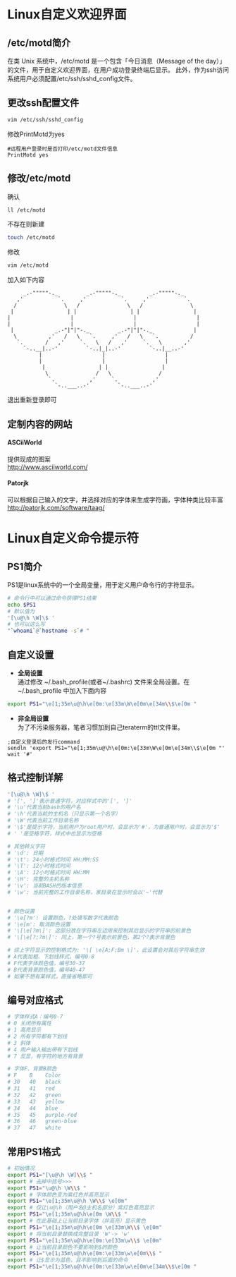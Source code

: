 # Linux自定义欢迎界面

## /etc/motd简介
在类 Unix 系统中，/etc/motd 是一个包含「今日消息（Message of the day）」的文件，用于自定义欢迎界面，在用户成功登录终端后显示。
此外，作为ssh访问系统用户必须配置/etc/ssh/sshd_config文件。

## 更改ssh配置文件
```bash
vim /etc/ssh/sshd_config
```
修改PrintMotd为yes
```
#远程用户登录时是否打印/etc/motd文件信息
PrintMotd yes
```

## 修改/etc/motd
确认
```bash
ll /etc/motd
```
不存在则新建
```bash
touch /etc/motd
```
修改
```bash
vim /etc/motd
```
加入如下内容
```
     _.-"""""-._         _.-"""""-._         _.-"""""-._
   ,'           `.     ,'           `.     ,'           `.
  /               \   /               \   /               \
 |                 | |                 | |                 |
|                   |                   |                   |
|                   |                   |                   |
 |             _.-"|"|"-._         _.-"|"|"-._             |
  \          ,'   /   \   `.     ,'   /   \   `.          /
   `.       /   ,'     `.   \   /   ,'     `.   \       ,'
     `-..__|..-'         `-..|_|..-'         `-..|__..-'
          |                   |                   |
          |                   |                   |
           |                 | |                 |
            \               /   \               /
             `.           ,'     `.           ,'
               `-..___..-'         `-..___..-'
```
退出重新登录即可

## 定制内容的网站

#### ASCiiWorld
提供现成的图案  
http://www.asciiworld.com/

#### Patorjk
可以根据自己输入的文字，并选择对应的字体来生成字符画，字体种类比较丰富  
http://patorjk.com/software/taag/

# Linux自定义命令提示符

## PS1简介
PS1是linux系统中的一个全局变量，用于定义用户命令行的字符显示。
```bash
# 命令行中可以通过命令获得PS1结果
echo $PS1
# 默认值为
'[\u@\h \W]\$ '
# 也可以这么写
"`whoami`@`hostname -s`# "
```
## 自定义设置
* **全局设置**  
通过修改 ~/.bash_profile(或者~/.bashrc) 文件来全局设置。在 ~/.bash_profile 中加入下面内容
```bash
export PS1="\e[1;35m\u@\h\e[0m:\e[33m\W\e[0m\e[34m\\$\e[0m "
```
* **非全局设置**  
为了不污染服务器，笔者习惯加到自己teraterm的ttl文件里。
```
;自定义登录后的发行command
sendln 'export PS1="\e[1;35m\u@\h\e[0m:\e[33m\W\e[0m\e[34m\\$\e[0m "'
wait '#'
```

## 格式控制详解
```bash
'[\u@\h \W]\$ '
# '[', ']'表示普通字符，对应样式中的'[', ']'
# '\u'代表当前bash的用户名
# '\h'代表当前的主机名（只显示第一个名字）
# '\W'代表当前工作目录名称
# '\$'是提示字符，当前用户为root用户时，会显示为'#'，为普通用户时，会显示为'$'
# ' '是空格字符，样式中也显示为空格

# 其他转义字符
# '\d': 日期
# '\t': 24小时格式时间 HH:MM:SS
# '\T': 12小时格式时间
# '\A': 12小时格式时间 HH:MM
# '\H': 完整的主机名称
# '\v': 当前BASH的版本信息
# '\w': 当前完整的工作目录名称，家目录在显示时会以'~'代替


# 颜色设置
# '\e[?m': 设置颜色，?处填写数字代表颜色
# '\e[m': 取消颜色设置
# '\[\e[?m\]': 这部分放在字符串左边用来控制其后显示的字符串的前景色
# '\[\e[?;?m\]': 同上，第一个?号表示前景色，第2个?表示背景色

# 综上字符显示的控制格式为: '\[ \e[A;F;Bm \]'，此设置会对其后字符串生效
# A代表加粗、下划线样式，编号0-8
# F代表字体颜色值，编号30-37
# B代表背景颜色值，编号40-47
# 如果不想有某样式，直接省略即可

```

## 编号对应格式
```bash
# 字体样式A：编号0-7
# 0 关闭所有属性
# 1 高亮显示
# 2 所有字符都有下划线
# 3 斜体
# 4 用户输入输出带有下划线
# 7 反显，有字符的地方有背景

# 字体F、背景B颜色
# F    B    Color
# 30   40   black
# 31   41   red
# 32   42   green
# 33   43   yellow
# 34   44   blue
# 35   45   purple-red
# 36   46   green-blue
# 37   47   white

```

## 常用PS1格式
```bash
# 初始情况
export PS1="[\u@\h \W]\\$ "
export # 去掉中括号>>>
export PS1="\u@\h \W\\$ "
export # 字体颜色变为紫红色并高亮显示
export PS1="\e[1;35m\u@\h \W\\$ \e[0m"
export # 仅让\u@\h（用户名@主机名部分）紫红色高亮显示
export PS1="\e[1;35m\u@\h\e[0m \W\\$ "
export # 在此基础上让当前目录字体（非高亮）显示黄色
export PS1="\e[1;35m\u@\h\e[0m \e[33m\W\\$ \e[0m"
export # 将当前目录替换成完整目录 'W'-> 'w'
export PS1="\e[1;35m\u@\h\e[0m:\e[33m\w\\$ \e[0m"
export # 让当前目录颜色不要影响到$的颜色
export PS1="\e[1;35m\u@\h\e[0m:\e[33m\w\e[0m\\$ "
export # 让$显示为蓝色，且不影响到后面的命令
export PS1="\e[1;35m\u@\h\e[0m:\e[33m\w\e[0m\e[34m\\$\e[0m "
```